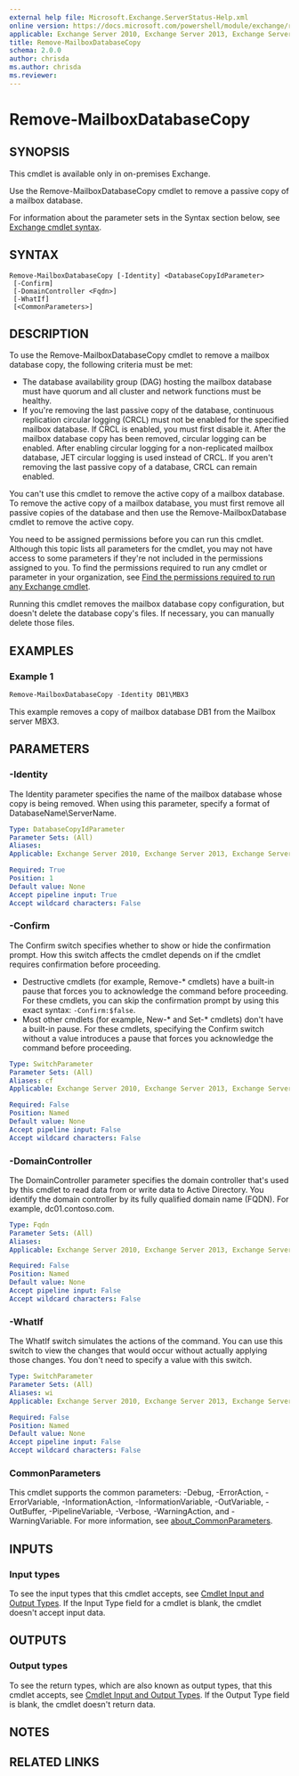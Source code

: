 ```yaml
---
external help file: Microsoft.Exchange.ServerStatus-Help.xml
online version: https://docs.microsoft.com/powershell/module/exchange/remove-mailboxdatabasecopy
applicable: Exchange Server 2010, Exchange Server 2013, Exchange Server 2016, Exchange Server 2019
title: Remove-MailboxDatabaseCopy
schema: 2.0.0
author: chrisda
ms.author: chrisda
ms.reviewer:
---
```


# Remove-MailboxDatabaseCopy

## SYNOPSIS
This cmdlet is available only in on-premises Exchange.

Use the Remove-MailboxDatabaseCopy cmdlet to remove a passive copy of a mailbox database.

For information about the parameter sets in the Syntax section below, see [Exchange cmdlet syntax](https://docs.microsoft.com/powershell/exchange/exchange-cmdlet-syntax).

## SYNTAX

```
Remove-MailboxDatabaseCopy [-Identity] <DatabaseCopyIdParameter>
 [-Confirm]
 [-DomainController <Fqdn>]
 [-WhatIf]
 [<CommonParameters>]
```

## DESCRIPTION
To use the Remove-MailboxDatabaseCopy cmdlet to remove a mailbox database copy, the following criteria must be met:

- The database availability group (DAG) hosting the mailbox database must have quorum and all cluster and network functions must be healthy.
- If you're removing the last passive copy of the database, continuous replication circular logging (CRCL) must not be enabled for the specified mailbox database. If CRCL is enabled, you must first disable it. After the mailbox database copy has been removed, circular logging can be enabled. After enabling circular logging for a non-replicated mailbox database, JET circular logging is used instead of CRCL. If you aren't removing the last passive copy of a database, CRCL can remain enabled.

You can't use this cmdlet to remove the active copy of a mailbox database. To remove the active copy of a mailbox database, you must first remove all passive copies of the database and then use the Remove-MailboxDatabase cmdlet to remove the active copy.

You need to be assigned permissions before you can run this cmdlet. Although this topic lists all parameters for the cmdlet, you may not have access to some parameters if they're not included in the permissions assigned to you. To find the permissions required to run any cmdlet or parameter in your organization, see [Find the permissions required to run any Exchange cmdlet](https://docs.microsoft.com/powershell/exchange/find-exchange-cmdlet-permissions).

Running this cmdlet removes the mailbox database copy configuration, but doesn't delete the database copy's files. If necessary, you can manually delete those files.

## EXAMPLES

### Example 1
```powershell
Remove-MailboxDatabaseCopy -Identity DB1\MBX3
```

This example removes a copy of mailbox database DB1 from the Mailbox server MBX3.

## PARAMETERS

### -Identity
The Identity parameter specifies the name of the mailbox database whose copy is being removed. When using this parameter, specify a format of DatabaseName\\ServerName.

```yaml
Type: DatabaseCopyIdParameter
Parameter Sets: (All)
Aliases:
Applicable: Exchange Server 2010, Exchange Server 2013, Exchange Server 2016, Exchange Server 2019

Required: True
Position: 1
Default value: None
Accept pipeline input: True
Accept wildcard characters: False
```

### -Confirm
The Confirm switch specifies whether to show or hide the confirmation prompt. How this switch affects the cmdlet depends on if the cmdlet requires confirmation before proceeding.

- Destructive cmdlets (for example, Remove-\* cmdlets) have a built-in pause that forces you to acknowledge the command before proceeding. For these cmdlets, you can skip the confirmation prompt by using this exact syntax: `-Confirm:$false`.
- Most other cmdlets (for example, New-\* and Set-\* cmdlets) don't have a built-in pause. For these cmdlets, specifying the Confirm switch without a value introduces a pause that forces you acknowledge the command before proceeding.

```yaml
Type: SwitchParameter
Parameter Sets: (All)
Aliases: cf
Applicable: Exchange Server 2010, Exchange Server 2013, Exchange Server 2016, Exchange Server 2019

Required: False
Position: Named
Default value: None
Accept pipeline input: False
Accept wildcard characters: False
```

### -DomainController
The DomainController parameter specifies the domain controller that's used by this cmdlet to read data from or write data to Active Directory. You identify the domain controller by its fully qualified domain name (FQDN). For example, dc01.contoso.com.

```yaml
Type: Fqdn
Parameter Sets: (All)
Aliases:
Applicable: Exchange Server 2010, Exchange Server 2013, Exchange Server 2016, Exchange Server 2019

Required: False
Position: Named
Default value: None
Accept pipeline input: False
Accept wildcard characters: False
```

### -WhatIf
The WhatIf switch simulates the actions of the command. You can use this switch to view the changes that would occur without actually applying those changes. You don't need to specify a value with this switch.

```yaml
Type: SwitchParameter
Parameter Sets: (All)
Aliases: wi
Applicable: Exchange Server 2010, Exchange Server 2013, Exchange Server 2016, Exchange Server 2019

Required: False
Position: Named
Default value: None
Accept pipeline input: False
Accept wildcard characters: False
```

### CommonParameters
This cmdlet supports the common parameters: -Debug, -ErrorAction, -ErrorVariable, -InformationAction, -InformationVariable, -OutVariable, -OutBuffer, -PipelineVariable, -Verbose, -WarningAction, and -WarningVariable. For more information, see [about_CommonParameters](https://go.microsoft.com/fwlink/p/?LinkID=113216).

## INPUTS

### Input types
To see the input types that this cmdlet accepts, see [Cmdlet Input and Output Types](https://go.microsoft.com/fwlink/p/?LinkId=616387). If the Input Type field for a cmdlet is blank, the cmdlet doesn't accept input data.

## OUTPUTS

### Output types
To see the return types, which are also known as output types, that this cmdlet accepts, see [Cmdlet Input and Output Types](https://go.microsoft.com/fwlink/p/?LinkId=616387). If the Output Type field is blank, the cmdlet doesn't return data.

## NOTES

## RELATED LINKS
